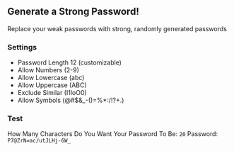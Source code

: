 ## Generate a Strong Password!
Replace your weak passwords with strong, randomly generated passwords

### Settings
- Password Length 12 (customizable)
- Allow Numbers (2-9)
- Allow Lowercase (abc)
- Allow Uppercase (ABC)
- Exclude Similar (I1loO0)
- Allow Symbols (@#$&_-()=%*:/!?+.)

### Test
How Many Characters Do You Want Your Password To Be: `20`
Password: `P7@ZrN=ac/utJLHj-6W_`
